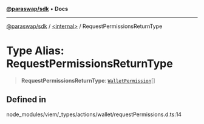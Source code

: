 [**@paraswap/sdk**](../../README.md) • **Docs**

***

[@paraswap/sdk](../../globals.md) / [\<internal\>](../README.md) / RequestPermissionsReturnType

# Type Alias: RequestPermissionsReturnType

> **RequestPermissionsReturnType**: [`WalletPermission`](WalletPermission.md)[]

## Defined in

node\_modules/viem/\_types/actions/wallet/requestPermissions.d.ts:14
